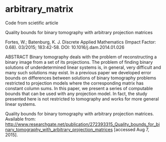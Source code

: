 # arbitrary_matrix
Code from scietific article

Quality bounds for binary tomography with arbitrary projection matrices

Fortes, W.; Batenburg, K. J.
Discrete Applied Mathematics (Impact Factor: 0.68). 03/2015; 183:42-58. DOI: 10.1016/j.dam.2014.01.026

ABSTRACT Binary tomography deals with the problem of reconstructing a binary image from a set of its projections. The problem of finding binary solutions of underdetermined linear systems is, in general, very difficult and many such solutions may exist. In a previous paper we developed error bounds on differences between solutions of binary tomography problems restricted to projection models where the corresponding matrix has constant column sums. In this paper, we present a series of computable bounds that can be used with any projection model. In fact, the study presented here is not restricted to tomography and works for more general linear systems.  

Quality bounds for binary tomography with arbitrary projection matrices. Available from: http://www.researchgate.net/publication/272393315_Quality_bounds_for_binary_tomography_with_arbitrary_projection_matrices [accessed Aug 7, 2015].
